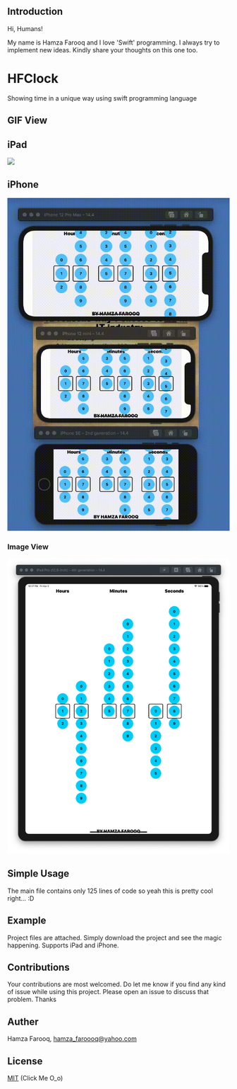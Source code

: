 ## Introduction

Hi, Humans!

My name is Hamza Farooq and I love 'Swift' programming. I always try to implement new ideas. Kindly share your thoughts on this one too.

# HFClock

Showing time in a unique way using swift programming language

## GIF View

## iPad

![](Media/NewClock.gif)

## iPhone

![](Media/iPhones.gif)

### Image View

![](Media/SS.png)

## Simple Usage

The main file contains only 125 lines of code so yeah this is pretty cool right... :D

## Example

Project files are attached. Simply download the project and see the magic happening. Supports iPad and iPhone.

## Contributions

Your contributions are most welcomed. Do let me know if you find any kind of issue while using this project. Please open an issue to discuss that problem. Thanks

## Auther

Hamza Farooq, hamza_faroooq@yahoo.com

## License

[MIT](https://github.com/hamza-faroooq/HFClock/blob/main/LICENSE) (Click Me O_o)
